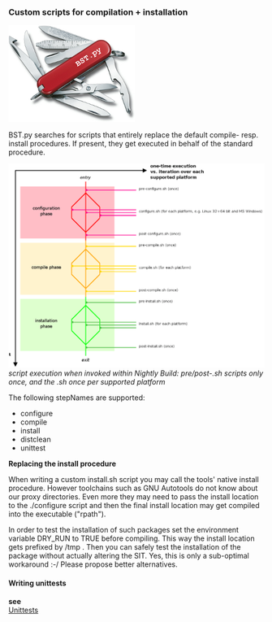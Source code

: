 ###  Custom scripts for compilation + installation

![](BST-small.png)

BST.py searches for scripts that entirely replace the default compile- resp. install procedures. If present,
they get executed in behalf of the standard procedure.

![](BuildSystemTools-Timeline.png)
*script execution when invoked within Nightly Build: pre/post-<stepName>.sh scripts only once, and the <stepName>.sh
 once per supported platform*
 
The following stepNames are supported:

* configure
* compile
* install
* distclean
* unittest

**Replacing the install procedure**

When writing a custom install.sh script you may call the tools' native install procedure.
However toolchains such as GNU Autotools do not know about our proxy directories. Even more they may need to pass the 
install location to the ./configure script and then the final install location may get compiled into the executable ("rpath").

In order to test the installation of such packages set the environment variable DRY_RUN to TRUE before compiling.
This way the install location gets prefixed by /tmp . Then you can safely test the installation of the package without 
actually altering the SIT. Yes, this is only a sub-optimal workaround :-/ Please propose better alternatives.

#### Writing unittests

**see**  
[Unittests](Unittests.md) 